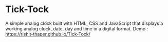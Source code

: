 # Tick-Tock
A simple analog clock built with HTML, CSS and JavaScript that displays a working analog clock, date, day and time in a digital format.
Demo : https://rishit-thaper.github.io/Tick-Tock/
